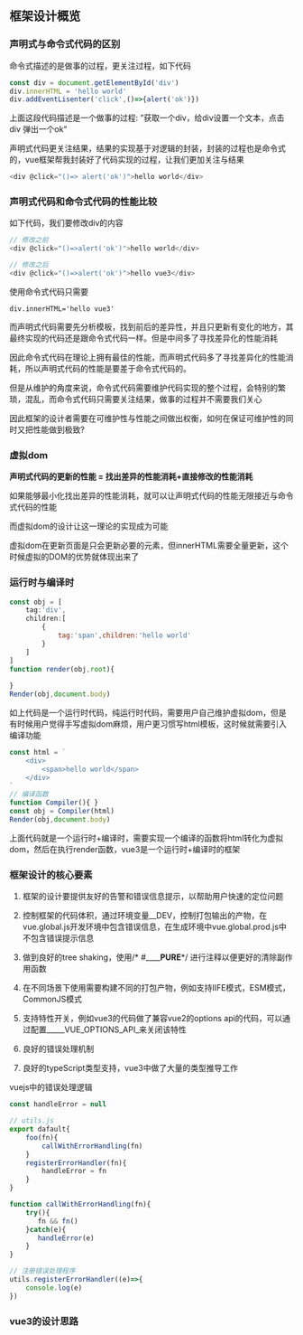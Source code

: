## 框架设计概览

### 声明式与命令式代码的区别

命令式描述的是做事的过程，更关注过程，如下代码

```javascript
const div = document.getElementById('div')
div.innerHTML = 'hello world'
div.addEventLisenter('click',()=>{alert('ok')})
```

上面这段代码描述是一个做事的过程: ”获取一个div，给div设置一个文本，点击div 弹出一个ok“

声明式代码更关注结果，结果的实现基于对逻辑的封装，封装的过程也是命令式的，vue框架帮我封装好了代码实现的过程，让我们更加关注与结果

```javascript
<div @click="()=> alert('ok')">hello world</div>
```

### 声明式代码和命令式代码的性能比较

如下代码，我们要修改div的内容

```javascript
// 修改之前
<div @click="()=>alert('ok')">hello world</div>

// 修改之后
<div @click="()=>alert('ok')">hello vue3</div>
```

使用命令式代码只需要

```
div.innerHTML='hello vue3'
```

而声明式代码需要先分析模板，找到前后的差异性，并且只更新有变化的地方，其最终实现的代码还是跟命令式代码一样。但是中间多了寻找差异化的性能消耗

因此命令式代码在理论上拥有最佳的性能，而声明式代码多了寻找差异化的性能消耗，所以声明式代码的性能是要差于命令式代码的。

但是从维护的角度来说，命令式代码需要维护代码实现的整个过程，会特别的繁琐，混乱，而命令式代码只需要关注结果，做事的过程并不需要我们关心

因此框架的设计者需要在可维护性与性能之间做出权衡，如何在保证可维护性的同时又把性能做到极致?

### 虚拟dom

**声明式代码的更新的性能 = 找出差异的性能消耗+直接修改的性能消耗**

如果能够最小化找出差异的性能消耗，就可以让声明式代码的性能无限接近与命令式代码的性能

而虚拟dom的设计让这一理论的实现成为可能

虚拟dom在更新页面是只会更新必要的元素，但innerHTML需要全量更新，这个时候虚拟的DOM的优势就体现出来了

### 运行时与编译时

```javascript
const obj = [
    tag:'div',
    children:[
        {
			tag:'span',children:'hello world'
        }
    ]
]
function render(obj,root){
    
}
Render(obj,document.body)
```

如上代码是一个运行时代码，纯运行时代码，需要用户自己维护虚拟dom，但是有时候用户觉得手写虚拟dom麻烦，用户更习惯写html模板，这时候就需要引入编译功能

```javascript
const html = `
	<div>
		<span>hello world</span>
	</div>
`
// 编译函数
function Compiler(){ }
const obj = Compiler(html)
Render(obj,document.body)
```

上面代码就是一个运行时+编译时，需要实现一个编译的函数将html转化为虚拟dom，然后在执行render函数，vue3是一个运行时+编译时的框架

### 框架设计的核心要素

1. 框架的设计要提供友好的告警和错误信息提示，以帮助用户快速的定位问题

2. 控制框架的代码体积，通过环境变量__DEV，控制打包输出的产物，在vue.global.js开发环境中包含错误信息，在生成环境中vue.global.prod.js中不包含错误提示信息
3. 做到良好的tree shaking，使用/* #________PURE____*/ 进行注释以便更好的清除副作用函数
4. 在不同场景下使用需要构建不同的打包产物，例如支持IIFE模式，ESM模式，CommonJS模式
5. 支持特性开关，例如vue3的代码做了兼容vue2的options api的代码，可以通过配置_____VUE_OPTIONS_API_来关闭该特性
6. 良好的错误处理机制
7. 良好的typeScript类型支持，vue3中做了大量的类型推导工作

vuejs中的错误处理逻辑

```javascript
const handleError = null

// utils.js
export dafault{
    foo(fn){
        callWithErrorHandling(fn)
    }
    registerErrorHandler(fn){
        handleError = fn
    }
}

function callWithErrorHandling(fn){
    try(){
       fn && fn() 
    }catch(e){
       handleError(e) 
    }
}

// 注册错误处理程序
utils.registerErrorHandler((e)=>{
    console.log(e)
})
```

### vue3的设计思路





















